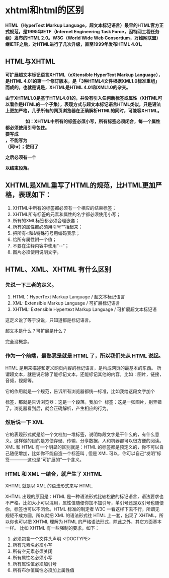 # xhtml和html的区别

**HTML（HyperText Markup Language，超文本标记语言）最早的HTML官方正式规范，是1995年IETF（Internet Engineering Task Force，因特网工程任务组）发布的HTML 2.0。W3C（World Wide Web Consortium，万维网联盟）继IETF之后，对HTML进行了几次升级，直至1999年发布HTML 4.01。**

## HTML与XHTML
**可扩展超文本标记语言XHTML（eXtensible HyperText Markup Language），是HTML 4.01的第一个修订版本，是「3种HTML4文件根据XML1.0标准重组」而成的。也就是说是，XHTML是HTML 4.01和XML1.0的杂交。**

**由于XHTML1.0是基于HTML4.01的，并没有引入任何新标签或属性（XHTML可以看作是HTML的一个子集），表现方式与超文本标记语言HTML类似，只是语法上更加严格，几乎所有的网页浏览器在正确解析HTML的同时，可兼容XHTML。**

　　
　　
**如：XHTML中所有的标签必须小写，所有标签必须闭合，每一个属性都必须使用引号包住。<br>要写成<br />，不能写为<BR />（同hr）；使用了<p>之后必须有一个</p>以结束段落。**

## XHTML是XML重写了HTML的规范，比HTML更加严格，表现如下：

1. XHTML中所有的标签都必须有一个相应的结束标签；
2. XHTML所有标签的元素和属性的名字都必须使用小写；
3. 所有的XML标签都必须合理嵌套；
4. 所有的属性都必须用引号“”括起来；
5. 把所有<和&特殊符号用编码表示；
6. 给所有属性附一个值；
7. 不要在注释内容中使用“--”；
8. 图片必须使用说明文字。

## HTML、XML、XHTML 有什么区别

### 先说一下三者的定义。

1. HTML：HyperText Markup Language / 超文本标记语言
2. XML: Extensible Markup Language / 可扩展标记语言
3. XHTML: Extensible Hypertext Markup Language / 可扩展超文本标记语

这定义说了等于没说，只知道都是标记语言。

超文本是什么？可扩展是什么？

完全没概念。

### 作为一个前端，最熟悉是就是 HTML 了，所以我们先从 HTML 说起。

HTML 是用来描述和定义网页内容的标记语言，是构成网页的最基本的东西。
所谓超文本，就是说它除了能标记文本，还能标记其他的内容，比如：图片，链接，音频，视频等。


它的作用就是一个规范，告诉所有浏览器都统一标准，比如我给这段文字加个 <p> 标签，那就是告诉浏览器：这是一个段落。我加个 <img> 标签：这是一张图片，别弄错了。浏览器看到后，就会正确解析，产生相应的行为。

### 然后说一下 XML

它的表现形式就是给一个文档加一堆标签，说明每段文字是干什么的，有什么意义。这样做的目的是方便存储、传输、分享数据，人和机器都可以很方便的阅读。XML 和 HTML 有一个明显的区别就是：HTML 的标签都是预定义的，你不可以自己随便增加，比如你不能自造一个标签叫 <nihao>, 但是 XML 可以，你可以自己“发明”标签————这也是“可扩展的”一个含义。

### HTML 和 XML 一结合，就产生了 XHTML

XHTML 就是以 XML 的语法形式来写 HTML.

XHTML 出现的原因是：HTML 是一种语法形式比较松散的标记语言，语法要求也不严格。比如大小可以混用，属性值随便你加不加引号，单引号还是双引号也随便你，标签也可以不闭合。HTML 标准的制定者 W3C 一看这样下去不行，所谓无规矩不成方圆，所以就把 XML 的语法形式往 HTML 上一套，出现了 XHTML，所以你也可以把 XHTML 理解为 HTML 的严格语法形式，除此之外，其它方面基本一样。
比如 XHTML 有一些强制的要求，如下：
1. 必须包含一个文件头声明 <!DOCTYPE>
2. 所有元素名必须小写
3. 所有空元素必须关闭
4. 所有属性名必须小写
5. 所有属性值必须加引号
6. 所有布尔值属性必须加上属性值


